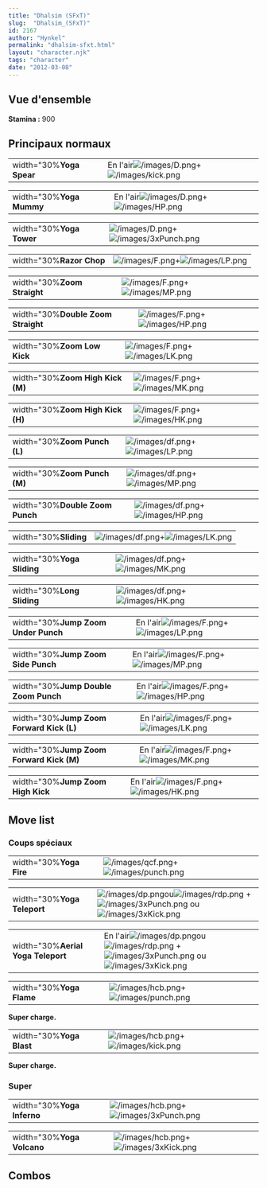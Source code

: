 ```yaml
---
title: "Dhalsim (SFxT)"
slug:  "Dhalsim_(SFxT)"
id: 2167
author: "Hynkel"
permalink: "dhalsim-sfxt.html"
layout: "character.njk"
tags: "character"
date: "2012-03-08"
---
```




## Vue d'ensemble

**Stamina :** 900

## Principaux normaux

|                          |                                                                                     |
|--------------------------|-------------------------------------------------------------------------------------|
| width="30%**Yoga Spear** | En l'air![](/images/D.png "/images/D.png")+![](/images/kick.png "/images/kick.png") |

|                          |                                                                                 |
|--------------------------|---------------------------------------------------------------------------------|
| width="30%**Yoga Mummy** | En l'air![](/images/D.png "/images/D.png")+![](/images/HP.png "/images/HP.png") |

|                          |                                                                                   |
|--------------------------|-----------------------------------------------------------------------------------|
| width="30%**Yoga Tower** | ![](/images/D.png "/images/D.png")+![](/images/3xPunch.png "/images/3xPunch.png") |

|                          |                                                                         |
|--------------------------|-------------------------------------------------------------------------|
| width="30%**Razor Chop** | ![](/images/F.png "/images/F.png")+![](/images/LP.png "/images/LP.png") |

|                             |                                                                         |
|-----------------------------|-------------------------------------------------------------------------|
| width="30%**Zoom Straight** | ![](/images/F.png "/images/F.png")+![](/images/MP.png "/images/MP.png") |

|                                    |                                                                         |
|------------------------------------|-------------------------------------------------------------------------|
| width="30%**Double Zoom Straight** | ![](/images/F.png "/images/F.png")+![](/images/HP.png "/images/HP.png") |

|                             |                                                                         |
|-----------------------------|-------------------------------------------------------------------------|
| width="30%**Zoom Low Kick** | ![](/images/F.png "/images/F.png")+![](/images/LK.png "/images/LK.png") |

|                                  |                                                                         |
|----------------------------------|-------------------------------------------------------------------------|
| width="30%**Zoom High Kick (M)** | ![](/images/F.png "/images/F.png")+![](/images/MK.png "/images/MK.png") |

|                                  |                                                                         |
|----------------------------------|-------------------------------------------------------------------------|
| width="30%**Zoom High Kick (H)** | ![](/images/F.png "/images/F.png")+![](/images/HK.png "/images/HK.png") |

|                              |                                                                           |
|------------------------------|---------------------------------------------------------------------------|
| width="30%**Zoom Punch (L)** | ![](/images/df.png "/images/df.png")+![](/images/LP.png "/images/LP.png") |

|                              |                                                                           |
|------------------------------|---------------------------------------------------------------------------|
| width="30%**Zoom Punch (M)** | ![](/images/df.png "/images/df.png")+![](/images/MP.png "/images/MP.png") |

|                                 |                                                                           |
|---------------------------------|---------------------------------------------------------------------------|
| width="30%**Double Zoom Punch** | ![](/images/df.png "/images/df.png")+![](/images/HP.png "/images/HP.png") |

|                       |                                                                           |
|-----------------------|---------------------------------------------------------------------------|
| width="30%**Sliding** | ![](/images/df.png "/images/df.png")+![](/images/LK.png "/images/LK.png") |

|                            |                                                                           |
|----------------------------|---------------------------------------------------------------------------|
| width="30%**Yoga Sliding** | ![](/images/df.png "/images/df.png")+![](/images/MK.png "/images/MK.png") |

|                            |                                                                           |
|----------------------------|---------------------------------------------------------------------------|
| width="30%**Long Sliding** | ![](/images/df.png "/images/df.png")+![](/images/HK.png "/images/HK.png") |

|                                     |                                                                                 |
|-------------------------------------|---------------------------------------------------------------------------------|
| width="30%**Jump Zoom Under Punch** | En l'air![](/images/F.png "/images/F.png")+![](/images/LP.png "/images/LP.png") |

|                                    |                                                                                 |
|------------------------------------|---------------------------------------------------------------------------------|
| width="30%**Jump Zoom Side Punch** | En l'air![](/images/F.png "/images/F.png")+![](/images/MP.png "/images/MP.png") |

|                                      |                                                                                 |
|--------------------------------------|---------------------------------------------------------------------------------|
| width="30%**Jump Double Zoom Punch** | En l'air![](/images/F.png "/images/F.png")+![](/images/HP.png "/images/HP.png") |

|                                          |                                                                                 |
|------------------------------------------|---------------------------------------------------------------------------------|
| width="30%**Jump Zoom Forward Kick (L)** | En l'air![](/images/F.png "/images/F.png")+![](/images/LK.png "/images/LK.png") |

|                                          |                                                                                 |
|------------------------------------------|---------------------------------------------------------------------------------|
| width="30%**Jump Zoom Forward Kick (M)** | En l'air![](/images/F.png "/images/F.png")+![](/images/MK.png "/images/MK.png") |

|                                   |                                                                                 |
|-----------------------------------|---------------------------------------------------------------------------------|
| width="30%**Jump Zoom High Kick** | En l'air![](/images/F.png "/images/F.png")+![](/images/HK.png "/images/HK.png") |

## Move list

### Coups spéciaux

|                         |                                                                                   |
|-------------------------|-----------------------------------------------------------------------------------|
| width="30%**Yoga Fire** | ![](/images/qcf.png "/images/qcf.png")+![](/images/punch.png "/images/punch.png") |

|                             |                                                                                                                                                                               |
|-----------------------------|-------------------------------------------------------------------------------------------------------------------------------------------------------------------------------|
| width="30%**Yoga Teleport** | ![](/images/dp.png "/images/dp.png")ou![](/images/rdp.png "/images/rdp.png") + ![](/images/3xPunch.png "/images/3xPunch.png") ou ![](/images/3xKick.png "/images/3xKick.png") |

|                                    |                                                                                                                                                                                       |
|------------------------------------|---------------------------------------------------------------------------------------------------------------------------------------------------------------------------------------|
| width="30%**Aerial Yoga Teleport** | En l'air![](/images/dp.png "/images/dp.png")ou![](/images/rdp.png "/images/rdp.png") + ![](/images/3xPunch.png "/images/3xPunch.png") ou ![](/images/3xKick.png "/images/3xKick.png") |

|                          |                                                                                   |
|--------------------------|-----------------------------------------------------------------------------------|
| width="30%**Yoga Flame** | ![](/images/hcb.png "/images/hcb.png")+![](/images/punch.png "/images/punch.png") |

**Super charge.**

|                          |                                                                                 |
|--------------------------|---------------------------------------------------------------------------------|
| width="30%**Yoga Blast** | ![](/images/hcb.png "/images/hcb.png")+![](/images/kick.png "/images/kick.png") |

**Super charge.**

### Super

|                            |                                                                                       |
|----------------------------|---------------------------------------------------------------------------------------|
| width="30%**Yoga Inferno** | ![](/images/hcb.png "/images/hcb.png")+![](/images/3xPunch.png "/images/3xPunch.png") |

|                            |                                                                                     |
|----------------------------|-------------------------------------------------------------------------------------|
| width="30%**Yoga Volcano** | ![](/images/hcb.png "/images/hcb.png")+![](/images/3xKick.png "/images/3xKick.png") |

## Combos
